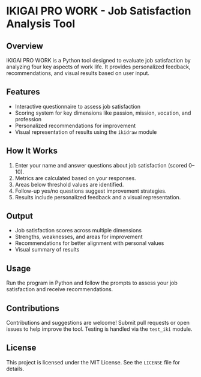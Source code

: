 # IKIGAI PRO WORK - Job Satisfaction Analysis Tool

## Overview
IKIGAI PRO WORK is a Python tool designed to evaluate job satisfaction by analyzing four key aspects of work life. It provides personalized feedback, recommendations, and visual results based on user input.

## Features
- Interactive questionnaire to assess job satisfaction
- Scoring system for key dimensions like passion, mission, vocation, and profession
- Personalized recommendations for improvement
- Visual representation of results using the `ikidraw` module

## How It Works
1. Enter your name and answer questions about job satisfaction (scored 0–10).
2. Metrics are calculated based on your responses.
3. Areas below threshold values are identified.
4. Follow-up yes/no questions suggest improvement strategies.
5. Results include personalized feedback and a visual representation.

## Output
- Job satisfaction scores across multiple dimensions
- Strengths, weaknesses, and areas for improvement
- Recommendations for better alignment with personal values
- Visual summary of results

## Usage
Run the program in Python and follow the prompts to assess your job satisfaction and receive recommendations.

## Contributions
Contributions and suggestions are welcome! Submit pull requests or open issues to help improve the tool. Testing is handled via the `test_iki` module.

## License
This project is licensed under the MIT License. See the `LICENSE` file for details.
